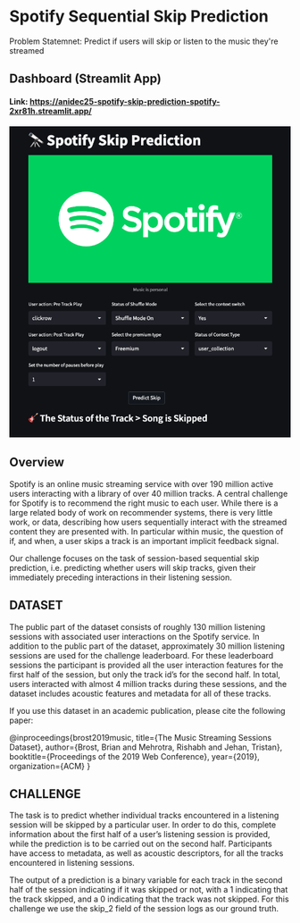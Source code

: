 # Spotify Sequential Skip Prediction

Problem Statemnet: Predict if users will skip or listen to the music they're streamed

## Dashboard (Streamlit App)
#### Link: https://anidec25-spotify-skip-prediction-spotify-2xr81h.streamlit.app/
![alt text](./images/finalview_receipt.png)

## Overview
Spotify is an online music streaming service with over 190 million active users interacting with a library of over 40 million tracks. A central challenge for Spotify is to recommend the right music to each user. While there is a large related body of work on recommender systems, there is very little work, or data, describing how users sequentially interact with the streamed content they are presented with. In particular within music, the question of if, and when, a user skips a track is an important implicit feedback signal.

Our challenge focuses on the task of session-based sequential skip prediction, i.e. predicting whether users will skip tracks, given their immediately preceding interactions in their listening session.

## DATASET
The public part of the dataset consists of roughly 130 million listening sessions with associated user interactions on the Spotify service. In addition to the public part of the dataset, approximately 30 million listening sessions are used for the challenge leaderboard. For these leaderboard sessions the participant is provided all the user interaction features for the first half of the session, but only the track id’s for the second half. In total, users interacted with almost 4 million tracks during these sessions, and the dataset includes acoustic features and metadata for all of these tracks.

If you use this dataset in an academic publication, please cite the following paper:

@inproceedings{brost2019music, title={The Music Streaming Sessions Dataset}, author={Brost, Brian and Mehrotra, Rishabh and Jehan, Tristan}, booktitle={Proceedings of the 2019 Web Conference}, year={2019}, organization={ACM} }

## CHALLENGE
The task is to predict whether individual tracks encountered in a listening session will be skipped by a particular user. In order to do this, complete information about the first half of a user’s listening session is provided, while the prediction is to be carried out on the second half. Participants have access to metadata, as well as acoustic descriptors, for all the tracks encountered in listening sessions.

The output of a prediction is a binary variable for each track in the second half of the session indicating if it was skipped or not, with a 1 indicating that the track skipped, and a 0 indicating that the track was not skipped. For this challenge we use the skip_2 field of the session logs as our ground truth.
